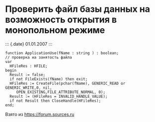 Проверить файл базы данных на возможность открытия в монопольном режиме
=======================================================================

::: {.date}
01.01.2007
:::

    function ApplicationUse(fName : string ) : boolean;
    // проверка на занятость файла
    var
      HFileRes : HFILE;
    begin
      Result := false;
      if not FileExists(fName) then exit;
      HFileRes := CreateFile(pchar(fName), GENERIC_READ or GENERIC_WRITE,0, nil,
         OPEN_EXISTING,FILE_ATTRIBUTE_NORMAL, 0);
      Result := (HFileRes = INVALID_HANDLE_VALUE);
      if not Result then CloseHandle(HFileRes);
    end;

Взято из <https://forum.sources.ru>
